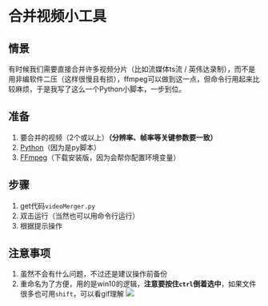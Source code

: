 # 合并视频小工具

## 情景

有时候我们需要直接合并许多视频分片（比如流媒体ts流 / 英伟达录制），而不是用非编软件二压（这样很慢且有损），ffmpeg可以做到这一点，但命令行用起来比较麻烦，于是我写了这么一个Python小脚本，一步到位。

## 准备

1. 要合并的视频（2个或以上）**（分辨率、帧率等关键参数要一致）**
2. [Python](https://www.python.org/)（因为是py脚本）
3. [FFmpeg](http://ffmpeg.org/)（下载安装版，因为会帮你配置环境变量）

## 步骤

1. get代码`videoMerger.py`
2. 双击运行（当然也可以用命令行运行）
3. 根据提示操作

## 注意事项

1. 虽然不会有什么问题，不过还是建议操作前备份
2. 重命名为了方便，用的是win10的逻辑，**注意要按住`ctrl`倒着选中**，如果文件很多也可用`shift`，可以看gif理解
   ![](https://s4.ax1x.com/2022/01/24/7oDHBQ.gif)
